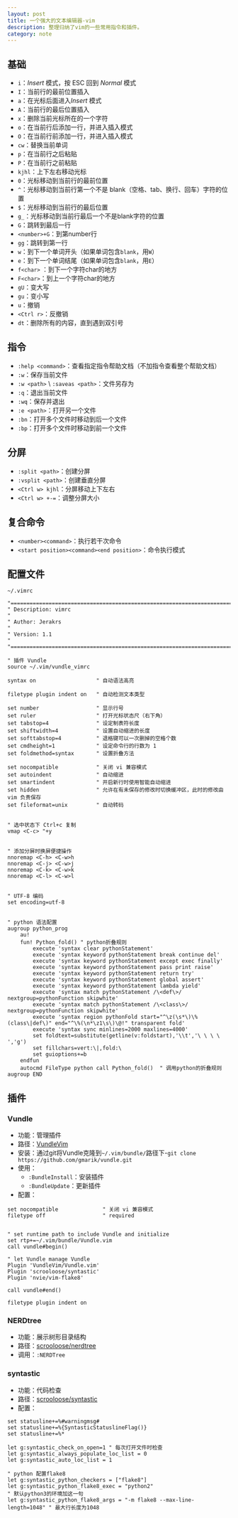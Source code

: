 ```yaml
---
layout: post
title: 一个强大的文本编辑器-vim
description: 整理归纳了vim的一些常用指令和插件。
category: note
---
```


## 基础

* `i`：*Insert* 模式，按 ESC 回到 *Normal* 模式
* `I`：当前行的最前位置插入
* `a`：在光标后面进入*Insert* 模式
* `A`：当前行的最后位置插入
* `x`：删除当前光标所在的一个字符
* `o`：在当前行后添加一行，并进入插入模式
* `O`：在当前行前添加一行，并进入插入模式
* `cw`：替换当前单词
* `p`：在当前行之后粘贴
* `P`：在当前行之前粘贴
* `kjhl`：上下左右移动光标
* `0`：光标移动到当前行的最前位置
* `^`：光标移动到当前行第一个不是 blank（空格、tab、换行、回车）字符的位置
* `$`：光标移动到当前行的最后位置
* `g_`：光标移动到当前行最后一个不是blank字符的位置
* `G`：跳转到最后一行
* `<number>+G`：到第number行
* `gg`：跳转到第一行
* `w`：到下一个单词开头（如果单词包含`blank`，用`W`）
* `e`：到下一个单词结尾（如果单词包含`blank`，用`E`）
* `f<char>` ：到下一个字符char的地方
* `F<char>`：到上一个字符char的地方
* `gU`：变大写
* `gu`：变小写
* `u`：撤销
* `<Ctrl r>`：反撤销
* `dt`：删除所有的内容，直到遇到双引号

## 指令

* `:help <command>`：查看指定指令帮助文档（不加指令查看整个帮助文档）
* `:w`：保存当前文件
* `:w <path>` \ `:saveas <path>`：文件另存为
* `:q`：退出当前文件
* `:wq`：保存并退出
* `:e <path>`：打开另一个文件
* `:bn`：打开多个文件时移动到后一个文件
* `:bp`：打开多个文件时移动到前一个文件

## 分屏

* `:split <path>`：创建分屏
* `:vsplit <path>`：创建垂直分屏
* `<Ctrl w> kjhl`：分屏移动上下左右
* `<Ctrl w> +-=`：调整分屏大小

## 复合命令

* `<number><command>`：执行若干次命令
* `<start position><command><end position>`：命令执行模式

## 配置文件

`~/.vimrc`

``` vim
"=========================================================================
" Description: vimrc
" 
" Author: Jerakrs
"
" Version: 1.1
"
"=========================================================================

" 插件 Vundle
source ~/.vim/vundle_vimrc

syntax on					" 自动语法高亮

filetype plugin indent on	" 自动检测文本类型

set number					" 显示行号
set ruler					" 打开光标状态尺（右下角）
set tabstop=4				" 设定制表符长度
set shiftwidth=4			" 设置自动缩进的长度
set softtabstop=4			" 退格键可以一次删掉的空格个数
set cmdheight=1				" 设定命令行的行数为 1
set foldmethod=syntax		" 设置折叠方法

set nocompatible            " 关闭 vi 兼容模式
set autoindent              " 自动缩进
set smartindent				" 开启新行时使用智能自动缩进
set hidden					" 允许在有未保存的修改时切换缓冲区，此时的修改由 vim 负责保存
set fileformat=unix         " 自动转码


" 选中状态下 Ctrl+c 复制
vmap <C-c> "+y


" 添加分屏时换屏便捷操作
nnoremap <C-h> <C-w>h
nnoremap <C-j> <C-w>j
nnoremap <C-k> <C-w>k
nnoremap <C-l> <C-w>l


" UTF-8 编码
set encoding=utf-8


" python 语法配置
augroup python_prog
	au!
	fun! Python_fold() " python折叠规则
		execute 'syntax clear pythonStatement'
		execute 'syntax keyword pythonStatement break continue del'
		execute 'syntax keyword pythonStatement except exec finally'
		execute 'syntax keyword pythonStatement pass print raise'
		execute 'syntax keyword pythonStatement return try'
		execute 'syntax keyword pythonStatement global assert'
		execute 'syntax keyword pythonStatement lambda yield'
		execute 'syntax match pythonStatement /\<def\>/ nextgroup=pythonFunction skipwhite'
		execute 'syntax match pythonStatement /\<class\>/ nextgroup=pythonFunction skipwhite'
		execute 'syntax region pythonFold start="^\z(\s*\)\%(class\|def\)" end="^\%(\n*\z1\s\)\@!" transparent fold'
		execute 'syntax sync minlines=2000 maxlines=4000'
		set foldtext=substitute(getline(v:foldstart),'\\t','\ \ \ \ ','g')
		set fillchars=vert:\|,fold:\
		set guioptions+=b
	endfun
	autocmd FileType python call Python_fold()	" 调用python的折叠规则
augroup END
```


## 插件

### Vundle

* 功能：管理插件
* 路径：[VundleVim](https://github.com/VundleVim)
* 安装：通过git将Vundle克隆到`~/.vim/bundle/`路径下-`git clone https://github.com/gmarik/vundle.git`
* 使用：
	* `:BundleInstall`：安装插件
	* `:BundleUpdate`：更新插件
* 配置：

``` vim
set nocompatible              " 关闭 vi 兼容模式
filetype off                  " required


" set runtime path to include Vundle and initialize
set rtp+=~/.vim/bundle/Vundle.vim
call vundle#begin()

" let Vundle manage Vundle
Plugin 'VundleVim/Vundle.vim'
Plugin 'scrooloose/syntastic'
Plugin 'nvie/vim-flake8'

call vundle#end()

filetype plugin indent on
```


### NERDtree

* 功能：展示树形目录结构
* 路径：[scrooloose/nerdtree](https://github.com/scrooloose/nerdtree)
* 调用：`:NERDTree`

### syntastic

* 功能：代码检查
* 路径：[scrooloose/syntastic](https://github.com/scrooloose/syntastic)
* 配置：

``` vim
set statusline+=%#warningmsg#
set statusline+=%{SyntasticStatuslineFlag()}
set statusline+=%*

let g:syntastic_check_on_open=1 " 每次打开文件时检查
let g:syntastic_always_populate_loc_list = 0
let g:syntastic_auto_loc_list = 1

" python 配置flake8
let g:syntastic_python_checkers = ["flake8"]
let g:syntastic_python_flake8_exec = "python2"                          " 默认python3的环境加这一句
let g:syntastic_python_flake8_args = "-m flake8 --max-line-length=1048" " 最大行长度为1048
```
